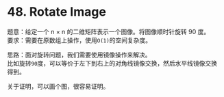 # 48. Rotate Image  


题意：给定一个 n × n 的二维矩阵表示一个图像。将图像顺时针旋转 90 度。  
要求：需要在原数组上操作，使用`O(1)`的空间复杂度。  


思路：面对旋转问题，我们需要使用镜像操作来解决。  
比如旋转`90`度，可以等价于左下到右上的对角线镜像交换，然后水平线镜像交换得到。  


关于证明，可以画个图，很容易证明。  





